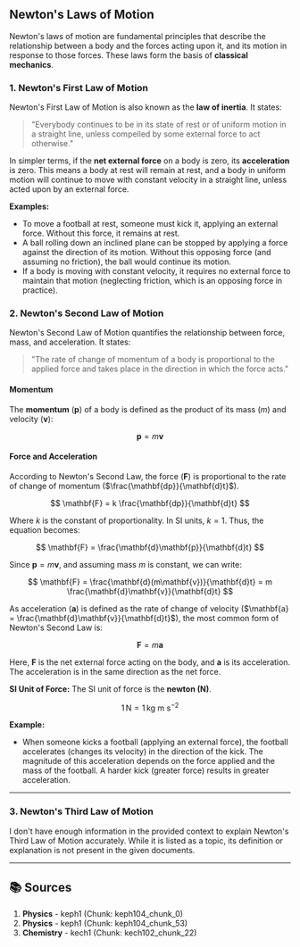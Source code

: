 ## Newton's Laws of Motion

Newton's laws of motion are fundamental principles that describe the relationship between a body and the forces acting upon it, and its motion in response to those forces. These laws form the basis of **classical mechanics**.

### 1. Newton's First Law of Motion

Newton's First Law of Motion is also known as the **law of inertia**. It states:

> "Everybody continues to be in its state of rest or of uniform motion in a straight line, unless compelled by some external force to act otherwise."

In simpler terms, if the **net external force** on a body is zero, its **acceleration** is zero. This means a body at rest will remain at rest, and a body in uniform motion will continue to move with constant velocity in a straight line, unless acted upon by an external force.

**Examples:**

- To move a football at rest, someone must kick it, applying an external force. Without this force, it remains at rest.
- A ball rolling down an inclined plane can be stopped by applying a force against the direction of its motion. Without this opposing force (and assuming no friction), the ball would continue its motion.
- If a body is moving with constant velocity, it requires no external force to maintain that motion (neglecting friction, which is an opposing force in practice).

### 2. Newton's Second Law of Motion

Newton's Second Law of Motion quantifies the relationship between force, mass, and acceleration. It states:

> "The rate of change of momentum of a body is proportional to the applied force and takes place in the direction in which the force acts."

#### Momentum

The **momentum** ($\mathbf{p}$) of a body is defined as the product of its mass ($m$) and velocity ($\mathbf{v}$):

$$
\mathbf{p} = m\mathbf{v}
$$

#### Force and Acceleration

According to Newton's Second Law, the force ($\mathbf{F}$) is proportional to the rate of change of momentum ($\frac{\mathbf{dp}}{\mathbf{d}t}$).

$$
\mathbf{F} = k \frac{\mathbf{dp}}{\mathbf{d}t}
$$

Where $k$ is the constant of proportionality. In SI units, $k = 1$.
Thus, the equation becomes:

$$
\mathbf{F} = \frac{\mathbf{d}\mathbf{p}}{\mathbf{d}t}
$$

Since $\mathbf{p} = m\mathbf{v}$, and assuming mass $m$ is constant, we can write:

$$
\mathbf{F} = \frac{\mathbf{d}(m\mathbf{v})}{\mathbf{d}t} = m \frac{\mathbf{d}\mathbf{v}}{\mathbf{d}t}
$$

As acceleration ($\mathbf{a}$) is defined as the rate of change of velocity ($\mathbf{a} = \frac{\mathbf{d}\mathbf{v}}{\mathbf{d}t}$), the most common form of Newton's Second Law is:

$$
\mathbf{F} = m\mathbf{a}
$$

Here, $\mathbf{F}$ is the net external force acting on the body, and $\mathbf{a}$ is its acceleration. The acceleration is in the same direction as the net force.

**SI Unit of Force:**
The SI unit of force is the **newton (N)**.

$$
1 \, \text{N} = 1 \, \text{kg m s}^{-2}
$$

**Example:**

- When someone kicks a football (applying an external force), the football accelerates (changes its velocity) in the direction of the kick. The magnitude of this acceleration depends on the force applied and the mass of the football. A harder kick (greater force) results in greater acceleration.

---

### 3. Newton's Third Law of Motion

I don't have enough information in the provided context to explain Newton's Third Law of Motion accurately. While it is listed as a topic, its definition or explanation is not present in the given documents.

---

## 📚 Sources

1. **Physics** - keph1 (Chunk: keph104_chunk_0)
2. **Physics** - keph1 (Chunk: keph104_chunk_53)
3. **Chemistry** - kech1 (Chunk: kech102_chunk_22)

